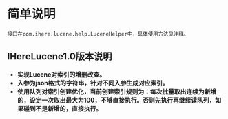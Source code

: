 # 简单说明

    接口在com.ihere.lucene.help.LuceneHelper中，具体使用方法见注释。

## IHereLucene1.0版本说明
- **实现Lucene对索引的增删改查。**
- **入参为json格式的字符串，针对不同入参生成对应索引。**
- **使用队列对索引创建优化，当前创建索引规则为：每次批量取出连续为新增的，设定一次取出最大为100，不够直接执行。否则先执行再继续读队列，如果碰到不是新增的，直接执行。**
    
    
